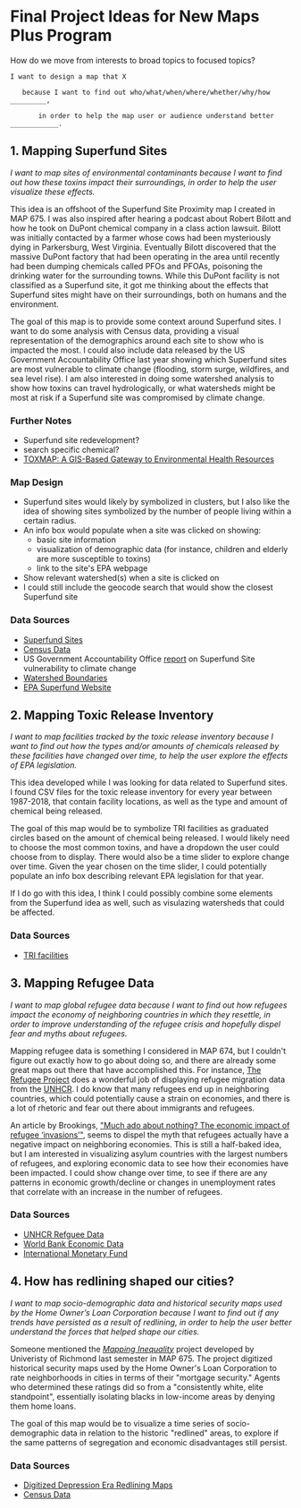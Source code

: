 # Final Project Ideas for New Maps Plus Program

How do we move from interests to broad topics to focused topics?

```
I want to design a map that X

   because I want to find out who/what/when/where/whether/why/how _________,

       in order to help the map user or audience understand better ____________.
```

## 1. Mapping Superfund Sites

_I want to map sites of environmental contaminants because I want to find out how these toxins impact their surroundings, in order to help the user visualize these effects._

This idea is an offshoot of the Superfund Site Proximity map I created in MAP 675. I was also inspired after hearing a podcast about Robert Bilott and how he took on DuPont chemical company in a class action lawsuit. Bilott was initially contacted by a farmer whose cows had been mysteriously dying in Parkersburg, West Virginia. Eventually Bilott discovered that the massive DuPont factory that had been operating in the area until recently had been dumping chemicals called PFOs and PFOAs, poisoning the drinking water for the surrounding towns. While this DuPont facility is not classified as a Superfund site, it got me thinking about the effects that Superfund sites might have on their surroundings, both on humans and the environment.

The goal of this map is to provide some context around Superfund sites. I want to do some analysis with Census data, providing a visual representation of the demographics around each site to show who is impacted the most. I could also include data released by the US Government Accountability Office last year showing which Superfund sites are most vulnerable to climate change (flooding, storm surge, wildfires, and sea level rise). I am also interested in doing some watershed analysis to show how toxins can travel hydrologically, or what watersheds might be most at risk if a Superfund site was compromised by climate change.

### Further Notes
- Superfund site redevelopment?
- search specific chemical?
- [TOXMAP: A GIS-Based Gateway to Environmental Health Resources](https://www.ncbi.nlm.nih.gov/pmc/articles/PMC2703818/)

### Map Design

- Superfund sites would likely by symbolized in clusters, but I also like the idea of showing sites symbolized by the number of people living within a certain radius.
- An info box would populate when a site was clicked on showing:
  - basic site information
  - visualization of demographic data (for instance, children and elderly are more susceptible to toxins)
  - link to the site's EPA webpage
- Show relevant watershed(s) when a site is clicked on
- I could still include the geocode search that would show the closest Superfund site

### Data Sources

- [Superfund Sites](https://catalog.data.gov/dataset/superfund-sites1e8f4)
- [Census Data](https://data.census.gov/cedsci/)
- US Government Accountability Office [report](https://www.gao.gov/products/GAO-20-73) on Superfund Site vulnerability to climate change
- [Watershed Boundaries](https://nrcs.app.box.com/v/gateway/folder/39640323180)
- [EPA Superfund Website](https://www.epa.gov/superfund)

## 2. Mapping Toxic Release Inventory

_I want to map facilities tracked by the toxic release inventory because I want to find out how the types and/or amounts of chemicals released by these facilities have changed over time, to help the user explore the effects of EPA legislation._

This idea developed while I was looking for data related to Superfund sites. I found CSV files for the toxic release inventory for every year between 1987-2018, that contain facility locations, as well as the type and amount of chemical being released.

The goal of this map would be to symbolize TRI facilities as graduated circles based on the amount of chemical being released. I would likely need to choose the most common toxins, and have a dropdown the user could choose from to display. There would also be a time slider to explore change over time. Given the year chosen on the time slider, I could potentially populate an info box describing relevant EPA legislation for that year.

If I do go with this idea, I think I could possibly combine some elements from the Superfund idea as well, such as visulazing watersheds that could be affected.

### Data Sources

- [TRI facilities](https://www.epa.gov/toxics-release-inventory-tri-program/tri-basic-data-files-calendar-years-1987-2018)

## 3. Mapping Refugee Data

_I want to map global refugee data because I want to find out how refugees impact the economy of neighboring countries in which they resettle, in order to improve understanding of the refugee crisis and hopefully dispel fear and myths about refugees._

Mapping refugee data is something I considered in MAP 674, but I couldn't figure out exactly how to go about doing so, and there are already some great maps out there that have accomplished this. For instance, [The Refugee Project](https://www.therefugeeproject.org/#/2018) does a wonderful job of displaying refugee migration data from the [UNHCR](http://popstats.unhcr.org/en/persons_of_concern). I do know that many refugees end up in neighboring countries, which could potentially cause a strain on economies, and there is a lot of rhetoric and fear out there about immigrants and refugees.

An article by Brookings, ["Much ado about nothing? The economic impact of refugee ‘invasions’"](https://www.brookings.edu/blog/future-development/2015/09/16/much-ado-about-nothing-the-economic-impact-of-refugee-invasions/), seems to dispel the myth that refugees actually have a negative impact on neighboring economies. This is still a half-baked idea, but I am interested in visualizing asylum countries with the largest numbers of refugees, and exploring economic data to see how their economies have been impacted. I could show change over time, to see if there are any patterns in economic growth/decline or changes in unemployment rates that correlate with an increase in the number of refugees.

### Data Sources

- [UNHCR Refguee Data](http://popstats.unhcr.org/en/persons_of_concern)
- [World Bank Economic Data](https://www.worldbank.org/)
- [International Monetary Fund](https://www.imf.org/en/Data)

## 4. How has redlining shaped our cities?

_I want to map socio-demographic data and historical security maps used by the Home Owner’s Loan Corporation because I want to find out if any trends have persisted as a result of redlining, in order to help the user better understand the forces that helped shape our cities._

Someone mentioned the [_Mapping Inequality_](https://dsl.richmond.edu/panorama/redlining/#loc=5/39.1/-94.58) project developed by Univeristy of Richmond last semester in MAP 675. The project digitized historical security maps used by the Home Owner's Loan Corporation to rate neighborhoods in cities in terms of their "mortgage security." Agents who determined these ratings did so from a "consistently white, elite standpoint", essentially isolating blacks in low-income areas by denying them home loans.

The goal of this map would be to visualize a time series of socio-demographic data in relation to the historic "redlined" areas, to explore if the same patterns of segregation and economic disadvantages still persist.

### Data Sources

- [Digitized Depression Era Redlining Maps](https://dsl.richmond.edu/panorama/redlining/#loc=5/39.1/-94.58&text=downloads)
- [Census Data](https://data.census.gov/cedsci/)
